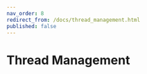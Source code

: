 ```yaml
---
nav_order: 8
redirect_from: /docs/thread_management.html
published: false
---
```


# Thread Management
